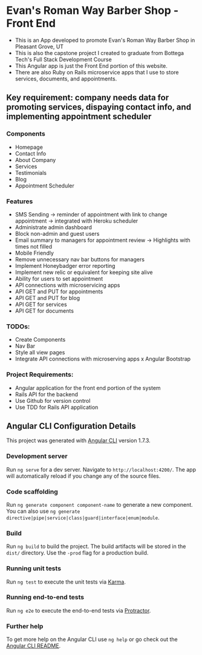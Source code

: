 # Evan's Roman Way Barber Shop - Front End

- This is an App developed to promote Evan's Roman Way Barber Shop in Pleasant Grove, UT
- This is also the capstone project I created to graduate from Bottega Tech's Full Stack Development Course
- This Angular app is just the Front End portion of this website.
- There are also Ruby on Rails microservice apps that I use to store services, documents, and appointments.

## Key requirement: company needs data for promoting services, dispaying contact info, and implementing appointment scheduler

### Components
- Homepage
- Contact Info
- About Company
- Services
- Testimonials
- Blog
- Appointment Scheduler

### Features
- SMS Sending -> reminder of appointment with link to change appointment -> integrated with Heroku scheduler
- Administrate admin dashboard
- Block non-admin and guest users
- Email summary to managers for appointment review -> Highlights with times not filled
- Mobile Friendly
- Remove unnecessary nav bar buttons for managers
- Implement Honeybadger error reporting
- Implement new relic or equivalent for keeping site alive
- Ability for users to set appointment
- API connections with microservicing apps
- API GET and PUT for appointments
- API GET and PUT for blog
- API GET for services
- API GET for documents

### TODOs:
- Create Components
- Nav Bar
- Style all view pages
- Integrate API connections with microserving apps
x Angular Bootstrap

### Project Requirements:
- Angular application for the front end portion of the system
- Rails API for the backend
- Use Github for version control
- Use TDD for Rails API application


## Angular CLI Configuration Details

This project was generated with [Angular CLI](https://github.com/angular/angular-cli) version 1.7.3.

### Development server

Run `ng serve` for a dev server. Navigate to `http://localhost:4200/`. The app will automatically reload if you change any of the source files.

### Code scaffolding

Run `ng generate component component-name` to generate a new component. You can also use `ng generate directive|pipe|service|class|guard|interface|enum|module`.

### Build

Run `ng build` to build the project. The build artifacts will be stored in the `dist/` directory. Use the `-prod` flag for a production build.

### Running unit tests

Run `ng test` to execute the unit tests via [Karma](https://karma-runner.github.io).

### Running end-to-end tests

Run `ng e2e` to execute the end-to-end tests via [Protractor](http://www.protractortest.org/).

### Further help

To get more help on the Angular CLI use `ng help` or go check out the [Angular CLI README](https://github.com/angular/angular-cli/blob/master/README.md).